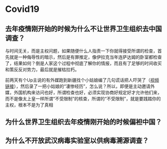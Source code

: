 # Covid19

## 去年疫情刚开始的时候为什么不让世界卫生组织去中国调查？
与时间无关，而是主权问题，如果随便什么人指责一下你就得接受所谓的检查，首先就是一种侮辱性的暗示，然后是有罪推定，像伊拉克当年连萨达姆的卧室都检查了，结果如何？倒是人家这个过程中彻底了解你的情报，而且有了足够的时间收买和策反反对势力，最后就是摧枯拉朽。

前两天有个Up主说的有外媒跑到新疆找个小姑娘编了几句谎话把人吓哭了（[视频链接](https://www.youtube.com/watch?v=RpF3tF1hokk)），然后录了一把小姑娘的“凄惨经历”，怎么说？所以，即便是主动邀请外媒，外国机构来访问也好，所谓检查也好，必须实现协商好规定好才允许他们来，而不是像太上皇一样所谓“不受限制”的核查，所谓的“不受限制”，就是要践踏你的主权，根本不是为了真相

## 为什么世界卫生组织去年疫情刚开始的时候偏袒中国？

## 为什么不开放武汉病毒实验室以供病毒溯源调查？
